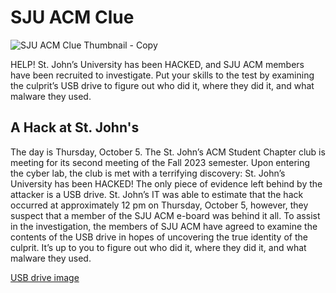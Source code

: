 # SJU ACM Clue
![SJU ACM Clue Thumbnail - Copy](https://github.com/SJUACM/Clue/assets/91490989/3b576ba0-532e-4aa4-99f6-4a9baeade6d7)


HELP! St. John’s University has been HACKED, and SJU ACM members have been recruited to investigate. Put your skills to the test by examining the culprit’s USB drive to figure out who did it, where they did it, and what malware they used.

## A Hack at St. John's
The day is Thursday, October 5. The St. John’s ACM Student Chapter club is meeting for its second meeting of the Fall 2023 semester. Upon entering the cyber lab, the club is met with a terrifying discovery: St. John’s University has been HACKED! The only piece of evidence left behind by the attacker is a USB drive. St. John’s IT was able to estimate that the hack occurred at approximately 12 pm on Thursday, October 5, however, they suspect that a member of the SJU ACM e-board was behind it all. To assist in the investigation, the members of SJU ACM have agreed to examine the contents of the USB drive in hopes of uncovering the true identity of the culprit. It’s up to you to figure out who did it, where they did it, and what malware they used. 

[USB drive image](https://github.com/SJUACM/Clue/blob/main/A%20Hack%20at%20St.%20Johns/usb-evidence.E01)
